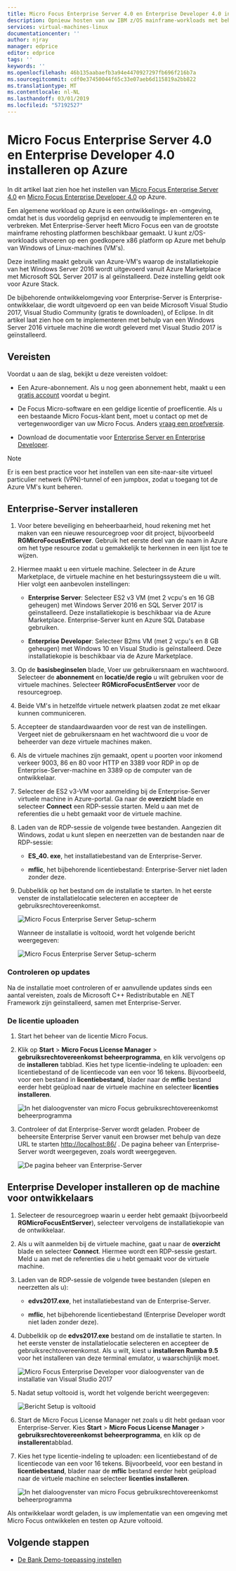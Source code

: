 ```yaml
---
title: Micro Focus Enterprise Server 4.0 en Enterprise Developer 4.0 installeren op Azure | Microsoft Docs
description: Opnieuw hosten van uw IBM z/OS mainframe-workloads met behulp van de Focus Micro-ontwikkeling en testen op Azure virtual machines (VM's).
services: virtual-machines-linux
documentationcenter: ''
author: njray
manager: edprice
editor: edprice
tags: ''
keywords: ''
ms.openlocfilehash: 46b135aabaefb3a94e4470927297fb696f216b7a
ms.sourcegitcommit: cdf0e37450044f65c33e07aeb6d115819a2bb822
ms.translationtype: MT
ms.contentlocale: nl-NL
ms.lasthandoff: 03/01/2019
ms.locfileid: "57192527"
---
```

# <a name="install-micro-focus-enterprise-server-40-and-enterprise-developer-40-on-azure"></a>Micro Focus Enterprise Server 4.0 en Enterprise Developer 4.0 installeren op Azure

In dit artikel laat zien hoe het instellen van [Micro Focus Enterprise Server 4.0](https://www.microfocus.com/documentation/enterprise-developer/es30/) en [Micro Focus Enterprise Developer 4.0](https://www.microfocus.com/documentation/enterprise-developer/ed_30/) op Azure.

Een algemene workload op Azure is een ontwikkelings- en -omgeving, omdat het is dus voordelig geprijsd en eenvoudig te implementeren en te verbreken. Met Enterprise-Server heeft Micro Focus een van de grootste mainframe rehosting platformen beschikbaar gemaakt. U kunt z/OS-workloads uitvoeren op een goedkopere x86 platform op Azure met behulp van Windows of Linux-machines (VM's).

Deze instelling maakt gebruik van Azure-VM's waarop de installatiekopie van het Windows Server 2016 wordt uitgevoerd vanuit Azure Marketplace met Microsoft SQL Server 2017 is al geïnstalleerd. Deze instelling geldt ook voor Azure Stack.

De bijbehorende ontwikkelomgeving voor Enterprise-Server is Enterprise-ontwikkelaar, die wordt uitgevoerd op een van beide Microsoft Visual Studio 2017, Visual Studio Community (gratis te downloaden), of Eclipse. In dit artikel laat zien hoe om te implementeren met behulp van een Windows Server 2016 virtuele machine die wordt geleverd met Visual Studio 2017 is geïnstalleerd.

## <a name="prerequisites"></a>Vereisten

Voordat u aan de slag, bekijkt u deze vereisten voldoet:

- Een Azure-abonnement. Als u nog geen abonnement hebt, maakt u een [gratis account](https://azure.microsoft.com/free/?WT.mc_id=A261C142F) voordat u begint.

- De Focus Micro-software en een geldige licentie of proeflicentie. Als u een bestaande Micro Focus-klant bent, moet u contact op met de vertegenwoordiger van uw Micro Focus. Anders [vraag een proefversie](https://www.microfocus.com/products/enterprise-suite/enterprise-server/trial/).

- Download de documentatie voor [Enterprise Server en Enterprise Developer](https://www.microfocus.com/documentation/enterprise-developer/#").

> [!NOTE]
> Er is een best practice voor het instellen van een site-naar-site virtueel particulier netwerk (VPN)-tunnel of een jumpbox, zodat u toegang tot de Azure VM's kunt beheren.

## <a name="install-enterprise-server"></a>Enterprise-Server installeren

1. Voor betere beveiliging en beheerbaarheid, houd rekening met het maken van een nieuwe resourcegroep voor dit project, bijvoorbeeld **RGMicroFocusEntServer**. Gebruik het eerste deel van de naam in Azure om het type resource zodat u gemakkelijk te herkennen in een lijst toe te wijzen.

2. Hiermee maakt u een virtuele machine. Selecteer in de Azure Marketplace, de virtuele machine en het besturingssysteem die u wilt. Hier volgt een aanbevolen instellingen:

    - **Enterprise Server**: Selecteer ES2 v3 VM (met 2 vcpu's en 16 GB geheugen) met Windows Server 2016 en SQL Server 2017 is geïnstalleerd. Deze installatiekopie is beschikbaar via de Azure Marketplace. Enterprise-Server kunt en Azure SQL Database gebruiken.

    - **Enterprise Developer**: Selecteer B2ms VM (met 2 vcpu's en 8 GB geheugen) met Windows 10 en Visual Studio is geïnstalleerd. Deze installatiekopie is beschikbaar via de Azure Marketplace.

3. Op de **basisbeginselen** blade, Voer uw gebruikersnaam en wachtwoord. Selecteer de **abonnement** en **locatie/de regio** u wilt gebruiken voor de virtuele machines. Selecteer **RGMicroFocusEntServer** voor de resourcegroep.

4. Beide VM's in hetzelfde virtuele netwerk plaatsen zodat ze met elkaar kunnen communiceren.

5. Accepteer de standaardwaarden voor de rest van de instellingen. Vergeet niet de gebruikersnaam en het wachtwoord die u voor de beheerder van deze virtuele machines maken.

6. Als de virtuele machines zijn gemaakt, opent u poorten voor inkomend verkeer 9003, 86 en 80 voor HTTP en 3389 voor RDP in op de Enterprise-Server-machine en 3389 op de computer van de ontwikkelaar.

7. Selecteer de ES2 v3-VM voor aanmelding bij de Enterprise-Server virtuele machine in Azure-portal. Ga naar de **overzicht** blade en selecteer **Connect** een RDP-sessie starten. Meld u aan met de referenties die u hebt gemaakt voor de virtuele machine.

8. Laden van de RDP-sessie de volgende twee bestanden. Aangezien dit Windows, zodat u kunt slepen en neerzetten van de bestanden naar de RDP-sessie:

    - **ES\_40. exe**, het installatiebestand van de Enterprise-Server.

    - **mflic**, het bijbehorende licentiebestand: Enterprise-Server niet laden zonder deze.

9. Dubbelklik op het bestand om de installatie te starten. In het eerste venster de installatielocatie selecteren en accepteer de gebruiksrechtovereenkomst.

     ![Micro Focus Enterprise Server Setup-scherm](media/01-enterprise-server.png)

     Wanneer de installatie is voltooid, wordt het volgende bericht weergegeven:

     ![Micro Focus Enterprise Server Setup-scherm](media/02-enterprise-server.png)

### <a name="check-for-updates"></a>Controleren op updates

Na de installatie moet controleren of er aanvullende updates sinds een aantal vereisten, zoals de Microsoft C++ Redistributable en .NET Framework zijn geïnstalleerd, samen met Enterprise-Server.

### <a name="upload-the-license"></a>De licentie uploaden

1. Start het beheer van de licentie Micro Focus.

2. Klik op **Start** \> **Micro Focus License Manager** \> **gebruiksrechtovereenkomst beheerprogramma**, en klik vervolgens op de **installeren** tabblad. Kies het type licentie-indeling te uploaden: een licentiebestand of de licentiecode van een voor 16 tekens. Bijvoorbeeld, voor een bestand in **licentiebestand**, blader naar de **mflic** bestand eerder hebt geüpload naar de virtuele machine en selecteer **licenties installeren**.

     ![In het dialoogvenster van micro Focus gebruiksrechtovereenkomst beheerprogramma](media/03-enterprise-server.png)

3. Controleer of dat Enterprise-Server wordt geladen. Probeer de beheersite Enterprise Server vanuit een browser met behulp van deze URL te starten <http://localhost:86/> . De pagina beheer van Enterprise-Server wordt weergegeven, zoals wordt weergegeven.

     ![De pagina beheer van Enterprise-Server](media/04-enterprise-admin.png)

## <a name="install-enterprise-developer-on-the-developer-machine"></a>Enterprise Developer installeren op de machine voor ontwikkelaars

1. Selecteer de resourcegroep waarin u eerder hebt gemaakt (bijvoorbeeld **RGMicroFocusEntServer**), selecteer vervolgens de installatiekopie van de ontwikkelaar.

2. Als u wilt aanmelden bij de virtuele machine, gaat u naar de **overzicht** blade en selecteer **Connect**. Hiermee wordt een RDP-sessie gestart. Meld u aan met de referenties die u hebt gemaakt voor de virtuele machine.

3. Laden van de RDP-sessie de volgende twee bestanden (slepen en neerzetten als u):

    - **edvs2017.exe**, het installatiebestand van de Enterprise-Server.

    - **mflic**, het bijbehorende licentiebestand (Enterprise Developer wordt niet laden zonder deze).

4. Dubbelklik op de **edvs2017.exe** bestand om de installatie te starten. In het eerste venster de installatielocatie selecteren en accepteer de gebruiksrechtovereenkomst. Als u wilt, kiest u **installeren Rumba 9.5** voor het installeren van deze terminal emulator, u waarschijnlijk moet.

     ![Micro Focus Enterprise Developer voor dialoogvenster van de installatie van Visual Studio 2017](media/04-enterprise-server.png)

5. Nadat setup voltooid is, wordt het volgende bericht weergegeven:

     ![Bericht Setup is voltooid](media/05-enterprise-server.png)

6. Start de Micro Focus License Manager net zoals u dit hebt gedaan voor Enterprise-Server. Kies **Start** \> **Micro Focus License Manager** \> **gebruiksrechtovereenkomst beheerprogramma**, en klik op de **installeren**tabblad.

7. Kies het type licentie-indeling te uploaden: een licentiebestand of de licentiecode van een voor 16 tekens. Bijvoorbeeld, voor een bestand in **licentiebestand**, blader naar de **mflic** bestand eerder hebt geüpload naar de virtuele machine en selecteer **licenties installeren**.

     ![In het dialoogvenster van micro Focus gebruiksrechtovereenkomst beheerprogramma](/edia/07-enterprise-server.png)

Als ontwikkelaar wordt geladen, is uw implementatie van een omgeving met Micro Focus ontwikkelen en testen op Azure voltooid.

## <a name="next-steps"></a>Volgende stappen

- [De Bank Demo-toepassing instellen](./demo.md)
